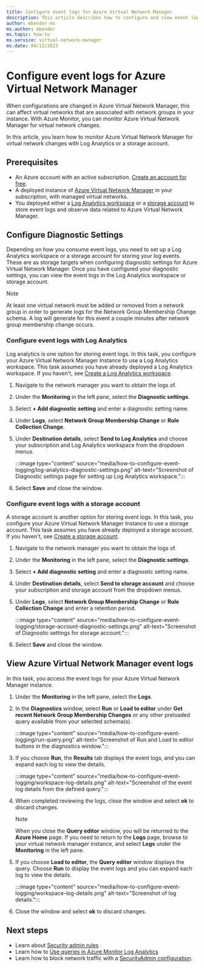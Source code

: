 ```yaml
---
title: Configure event logs for Azure Virtual Network Manager
description: This article describes how to configure and view event logs for Azure Virtual Network Manager. This includes how to access event logs in a Log Analytics workspace and a storage account.
author: mbender-ms
ms.author: mbender
ms.topic: how-to
ms.service: virtual-network-manager
ms.date: 04/13/2023
---
```


# Configure event logs for Azure Virtual Network Manager

When configurations are changed in Azure Virtual Network Manager, this can affect virtual networks that are associated with network groups in your instance. With Azure Monitor, you can monitor Azure Virtual Network Manager for virtual network changes. 

In this article, you learn how to monitor Azure Virtual Network Manager for virtual network changes with Log Analytics or a storage account. 

## Prerequisites
- An Azure account with an active subscription. [Create an account for free](https://azure.microsoft.com/free/?WT.mc_id=A261C142F).
- A deployed instance of [Azure Virtual Network Manager](./create-virtual-network-manager-portal.md) in your subscription, with managed virtual networks.
-  You deployed either a [Log Analytics workspace](../azure-monitor/essentials/tutorial-resource-logs.md#create-a-log-analytics-workspace) or a [storage account](../storage/common/storage-account-create.md) to store event logs and observe data related to Azure Virtual Network Manager.

## Configure Diagnostic Settings

Depending on how you consume event logs, you need to set up a Log Analytics workspace or a storage account for storing your log events. These are as storage targets when configuring diagnostic settings for Azure Virtual Network Manager. Once you have configured your diagnostic settings, you can view the event logs in the Log Analytics workspace or storage account.

> [!NOTE]
> At least one virtual network must be added or removed from a network group in order to generate logs for the Network Group Membership Change schema. A log will generate for this event a couple minutes after network group membership change occurs. 
### Configure event logs with Log Analytics

Log analytics is one option for storing event logs. In this task, you configure your Azure Virtual Network Manager Instance to use a Log Analytics workspace. This task assumes you have already deployed a Log Analytics workspace. If you haven't, see [Create a Log Analytics workspace](../azure-monitor/essentials/tutorial-resource-logs.md#create-a-log-analytics-workspace).

1. Navigate to the network manager you want to obtain the logs of.
1. Under the **Monitoring** in the left pane, select the **Diagnostic settings**.
1. Select **+ Add diagnostic setting** and enter a diagnostic setting name.
1. Under **Logs**, select **Network Group Membership Change** or **Rule Collection Change**.
1. Under **Destination details**, select **Send to Log Analytics** and choose your subscription and Log Analytics workspace from the dropdown menus.
    
    :::image type="content" source="media/how-to-configure-event-logging/log-analytics-diagnostic-settings.png" alt-text="Screenshot of Diagnostic settings page for setting up Log Analytics workspace.":::

1. Select **Save** and close the window.

### Configure event logs with a storage account

A storage account is another option for storing event logs. In this task, you configure your Azure Virtual Network Manager Instance to use a storage account. This task assumes you have already deployed a storage account. If you haven't, see [Create a storage account](../storage/common/storage-account-create.md).

1. Navigate to the network manager you want to obtain the logs of.
1. Under the **Monitoring** in the left pane, select the **Diagnostic settings**.
1. Select **+ Add diagnostic setting** and enter a diagnostic setting name.
1. Under **Destination details**, select **Send to storage account** and choose your subscription and storage account from the dropdown menus.
1. Under **Logs**, select **Network Group Membership Change** or **Rule Collection Change** and enter a retention period.

    :::image type="content" source="media/how-to-configure-event-logging/storage-account-diagnostic-settings.png" alt-text="Screenshot of Diagnostic settings for storage account.":::

1. Select **Save** and close the window.

## View Azure Virtual Network Manager event logs

In this task, you access the event logs for your Azure Virtual Network Manager instance.

1. Under the **Monitoring** in the left pane, select the **Logs**.
1. In the **Diagnostics** window, select **Run** or **Load to editor** under **Get recent Network Group Membership Changes** or any other preloaded query available from your selected schema(s).

    :::image type="content" source="media/how-to-configure-event-logging/run-query.png" alt-text="Screenshot of Run and Load to editor buttons in the diagnostics window.":::

1. If you choose **Run**, the **Results** tab displays the event logs, and you can expand each log to view the details.

    :::image type="content" source="media/how-to-configure-event-logging/workspace-log-details.png" alt-text="Screenshot of the event log details from the defined query.":::

1. When completed reviewing the logs, close the window and select **ok** to discard changes.
 
    > [!NOTE]
    > When you close the **Query editor** window, you will be returned to the **Azure Home** page. If you need to return to the **Logs** page, browse to your virtual network manager instance, and select **Logs** under the **Monitoring** in the left pane.

1. If you choose **Load to editor**, the **Query editor** window displays the query. Choose **Run** to display the event logs and you can expand each log to view the details.

    :::image type="content" source="media/how-to-configure-event-logging/workspace-log-details.png" alt-text="Screenshot of log details.":::
1. Close the window and select **ok** to discard changes.

## Next steps

- Learn about [Security admin rules](concept-security-admins.md)
- Learn how to [Use queries in Azure Monitor Log Analytics](../azure-monitor/logs/queries.md)
- Learn how to block network traffic with a [SecurityAdmin configuration](how-to-block-network-traffic-portal.md).
